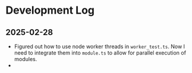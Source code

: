 # Development Log

## 2025-02-28

- Figured out how to use node worker threads in `worker_test.ts`. Now I need to integrate them into `module.ts` to allow for parallel execution of modules.
-
